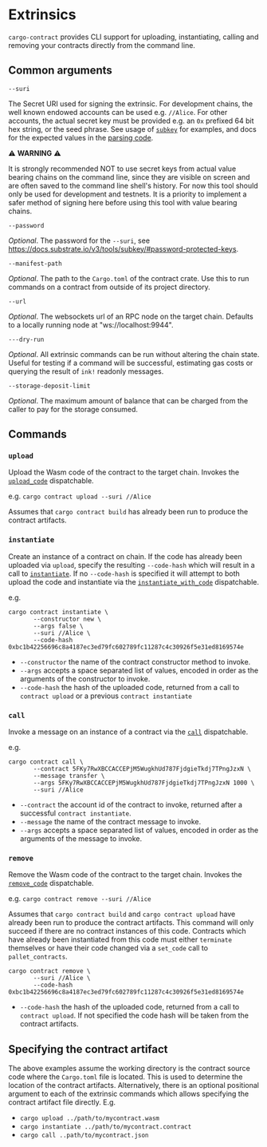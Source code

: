 # Extrinsics
`cargo-contract` provides CLI support for uploading, instantiating, calling and removing your contracts directly from the command
line.

## Common arguments

```
--suri
```
The Secret URI used for signing the extrinsic. For development chains, the well known endowed accounts can be used e.g.
`//Alice`. For other accounts, the actual secret key must be provided e.g. an `0x` prefixed 64 bit hex string, or the
seed phrase. See usage of [`subkey`](https://docs.substrate.io/v3/tools/subkey/) for examples, and docs for the expected
values in the [parsing code](https://docs.rs/sp-core/latest/sp_core/crypto/trait.Pair.html#method.from_string_with_seed).

:warning: **WARNING** :warning:

It is strongly recommended NOT to use secret keys from actual value bearing chains on the command line, since they are
visible on screen and are often saved to the command line shell's history. For now this tool should only be used for
development and testnets. It is a priority to implement a safer method of signing here before using this tool with value
bearing chains.

```
--password
```
*Optional*. The password for the `--suri`, see https://docs.substrate.io/v3/tools/subkey/#password-protected-keys.

```
--manifest-path
```
*Optional*. The path to the `Cargo.toml` of the contract crate. Use this to run commands on a contract from outside of
its project directory.

```
--url
```
*Optional*. The websockets url of an RPC node on the target chain. Defaults to a locally running node at
"ws://localhost:9944".

```
---dry-run
```
*Optional*. All extrinsic commands can be run without altering the chain state. Useful for testing if a command will be
successful, estimating gas costs or querying the result of `ink!` readonly messages.

```
--storage-deposit-limit
```
*Optional*. The maximum amount of balance that can be charged from the caller to pay for the storage consumed.

## Commands

### `upload`

Upload the Wasm code of the contract to the target chain. Invokes the [`upload_code`](https://github.com/paritytech/substrate/blob/master/frame/contracts/src/lib.rs#L509)
dispatchable.

e.g. `cargo contract upload --suri //Alice`

Assumes that `cargo contract build` has already been run to produce the contract artifacts.

### `instantiate`

Create an instance of a contract on chain. If the code has already been uploaded via `upload`, specify the resulting
`--code-hash` which will result in a call to [`instantiate`](https://github.com/paritytech/substrate/blob/master/frame/contracts/src/lib.rs#L460).
If no `--code-hash` is specified it will attempt to both upload the code and instantiate via the
[`instantiate_with_code`](https://github.com/paritytech/substrate/blob/master/frame/contracts/src/lib.rs#L419)
dispatchable.

e.g.
```
cargo contract instantiate \
       --constructor new \
       --args false \
       --suri //Alice \
       --code-hash 0xbc1b42256696c8a4187ec3ed79fc602789fc11287c4c30926f5e31ed8169574e
```
- `--constructor` the name of the contract constructor method to invoke.
- `--args` accepts a space separated list of values, encoded in order as the arguments of the constructor to invoke.
- `--code-hash` the hash of the uploaded code, returned from a call to `contract upload` or a previous
`contract instantiate`

### `call`

Invoke a message on an instance of a contract via the [`call`](https://github.com/paritytech/substrate/blob/master/frame/contracts/src/lib.rs#L359)
dispatchable.

e.g.
```
cargo contract call \
       --contract 5FKy7RwXBCCACCEPjM5WugkhUd787FjdgieTkdj7TPngJzxN \
       --message transfer \
       --args 5FKy7RwXBCCACCEPjM5WugkhUd787FjdgieTkdj7TPngJzxN 1000 \
       --suri //Alice
```

- `--contract` the account id of the contract to invoke, returned after a successful `contract instantiate`.
- `--message` the name of the contract message to invoke.
- `--args` accepts a space separated list of values, encoded in order as the arguments of the message to invoke.

### `remove`

Remove the Wasm code of the contract to the target chain. Invokes the [`remove_code`](https://github.com/paritytech/substrate/blob/master/frame/contracts/src/lib.rs#L581)
dispatchable.

e.g. `cargo contract remove --suri //Alice`

Assumes that `cargo contract build` and `cargo contract upload` have already been run to produce the contract artifacts.
This command will only succeed if there are no contract instances of this code. Contracts which have already been instantiated from this code must either `terminate` themselves or have their code changed via a `set_code` call to `pallet_contracts`.

```
cargo contract remove \
       --suri //Alice \
       --code-hash 0xbc1b42256696c8a4187ec3ed79fc602789fc11287c4c30926f5e31ed8169574e
```

- `--code-hash` the hash of the uploaded code, returned from a call to `contract upload`. 
If not specified the code hash will be taken from the contract artifacts. 

## Specifying the contract artifact

The above examples assume the working directory is the contract source code where the `Cargo.toml` file is located.
This is used to determine the location of the contract artifacts. Alternatively, there is an optional positional
argument to each of the extrinsic commands which allows specifying the contract artifact file directly. E.g.

- `cargo upload ../path/to/mycontract.wasm`
- `cargo instantiate ../path/to/mycontract.contract`
- `cargo call ..path/to/mycontract.json`





